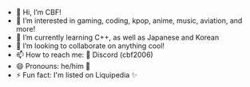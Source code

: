 - 👋 Hi, I’m CBF!
- 👀 I’m interested in gaming, coding, kpop, anime, music, aviation, and more!
- 🌱 I’m currently learning C++, as well as Japanese and Korean 
- 💞️ I’m looking to collaborate on anything cool!
- 📫 How to reach me: 👾 Discord (cbf2006)
- 😄 Pronouns: he/him 👨
- ⚡ Fun fact: I'm listed on Liquipedia ✨

<!---
CBF2006/CBF2006 is a ✨ special ✨ repository because its `README.md` (this file) appears on your GitHub profile.
You can click the Preview link to take a look at your changes.
--->
